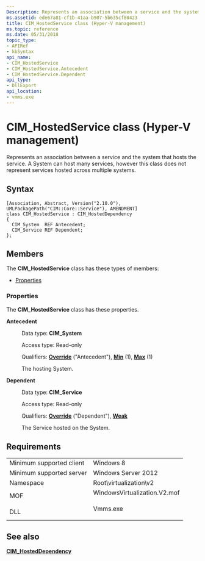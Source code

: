 ```yaml
---
Description: Represents an association between a service and the system that hosts the service. A System can host many services, however this class does not represent services hosted across multiple systems.
ms.assetid: ede67a81-cf1b-41aa-b907-5b635cf80423
title: CIM_HostedService class (Hyper-V management)
ms.topic: reference
ms.date: 05/31/2018
topic_type: 
- APIRef
- kbSyntax
api_name: 
- CIM_HostedService
- CIM_HostedService.Antecedent
- CIM_HostedService.Dependent
api_type: 
- DllExport
api_location: 
- vmms.exe
---
```


# CIM_HostedService class (Hyper-V management)

Represents an association between a service and the system that hosts the service. A System can host many services, however this class does not represent services hosted across multiple systems.

## Syntax

``` syntax
[Association, Abstract, Version("2.10.0"), UMLPackagePath("CIM::Core::Service"), AMENDMENT]
class CIM_HostedService : CIM_HostedDependency
{
  CIM_System  REF Antecedent;
  CIM_Service REF Dependent;
};
```

## Members

The **CIM\_HostedService** class has these types of members:

-   [Properties](#properties)

### Properties

The **CIM\_HostedService** class has these properties.

<dl> <dt>

**Antecedent**
</dt> <dd> <dl> <dt>

Data type: **CIM\_System**
</dt> <dt>

Access type: Read-only
</dt> <dt>

Qualifiers: [**Override**](/windows/desktop/WmiSdk/standard-qualifiers) ("Antecedent"), [**Min**](/windows/desktop/WmiSdk/standard-qualifiers) (1), [**Max**](/windows/desktop/WmiSdk/standard-qualifiers) (1)
</dt> </dl>

The hosting System.

</dd> <dt>

**Dependent**
</dt> <dd> <dl> <dt>

Data type: **CIM\_Service**
</dt> <dt>

Access type: Read-only
</dt> <dt>

Qualifiers: [**Override**](/windows/desktop/WmiSdk/standard-qualifiers) ("Dependent"), [**Weak**](/windows/desktop/WmiSdk/standard-qualifiers)
</dt> </dl>

The Service hosted on the System.

</dd> </dl>

## Requirements



|                                     |                                                                                                         |
|-------------------------------------|---------------------------------------------------------------------------------------------------------|
| Minimum supported client<br/> | Windows 8<br/>                                                                                    |
| Minimum supported server<br/> | Windows Server 2012<br/>                                                                          |
| Namespace<br/>                | Root\\virtualization\\v2<br/>                                                                     |
| MOF<br/>                      | <dl> <dt>WindowsVirtualization.V2.mof</dt> </dl> |
| DLL<br/>                      | <dl> <dt>Vmms.exe</dt> </dl>                     |



## See also

<dl> <dt>

[**CIM\_HostedDependency**](cim-hosteddependency.md)
</dt> </dl>

 

